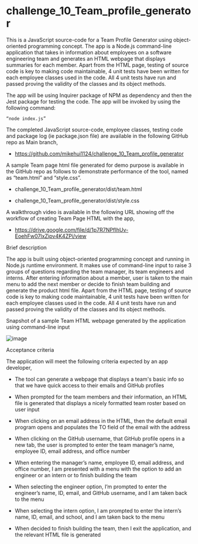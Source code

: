 # challenge_10_Team_profile_generator

This is a JavaScript source-code for a Team Profile Generator using object-oriented programming concept. The app is a Node.js command-line application that takes in information about employees on a software engineering team and generates an HTML webpage that displays summaries for each member. Apart from the HTML page, testing of source code is key to making code maintainable,  4 unit tests have been written for each employee classes used in the code. All 4 unit tests have run and passed proving the validity of the classes and its object methods.

The app will be using Inquirer package of NPM as dependency and then the Jest package for testing the code. The app will be invoked by using the following command:

    “node index.js”


The completed JavaScript source-code, employee classes, testing code and package log (ie package.json file) are available in the following GitHub repo as Main branch, 
- https://github.com/mikehui1124/challenge_10_Team_profile_generator

A sample Team page html file generated for demo purpose is available in the GitHub repo as follows to demonstrate performance of the tool, named as “team.html” and “style.css”.

- challenge_10_Team_profile_generator/dist/team.html

- challenge_10_Team_profile_generator/dist/style.css


A walkthrough video is available in the following URL showing off the workflow of creating Team Page HTML with the app, 
- https://drive.google.com/file/d/1p7R7NPfIhUv-EoehFw07lxZipv4K4ZPi/view


Brief description

The app is built using object-oriented programming concept and running in Node.js runtime environment. It makes use of command-line input to raise 3 groups of questions regarding the team manager, its team engineers and interns.  After entering information about a member, user is taken to the main menu to add the next member or decide to finish team building and generate the product html file.
Apart from the HTML page, testing of source code is key to making code maintainable,  4 unit tests have been written for each employee classes used in the code. All 4 unit tests have run and passed proving the validity of the classes and its object methods.


Snapshot of a sample Team HTML webpage generated by the application using command-line input

![image](https://user-images.githubusercontent.com/105307687/189653886-8c5155a7-7e60-4734-88d3-991cd7b008ed.png)


Acceptance criteria

The application will meet the following criteria expected by an app developer,

-	The tool can generate a webpage that displays a team's basic info so that we have quick access to their emails and GitHub profiles

-	When prompted for the team members and their information, an HTML file is generated that displays a nicely formatted team roster based on user input

-	When clicking on an email address in the HTML, then the default email program opens and populates the TO field of the email with the address

-	When clicking on the GitHub username, that GitHub profile opens in a new tab, the user is prompted to enter the team manager’s name, employee ID, email address, and office number

-	When entering the manager’s name, employee ID, email address, and office number,  I am presented with a menu with the option to add an engineer or an intern or to finish building the team


-	When selecting the engineer option, I’m prompted to enter the engineer’s name, ID, email, and GitHub username, and I am taken back to the menu

-	When selecting the intern option, I am prompted to enter the intern’s name, ID, email, and school, and I am taken back to the menu

-	When decided to finish building the team, then I exit the application, and the relevant HTML file is generated


